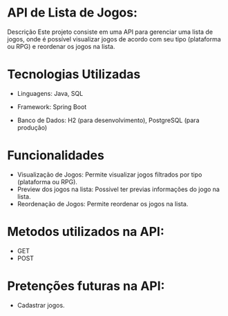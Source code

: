 # API de Lista de Jogos:
Descrição
Este projeto consiste em uma API para gerenciar uma lista de jogos, onde é possível visualizar jogos de acordo com seu tipo (plataforma ou RPG) e reordenar os jogos na lista.

# Tecnologias Utilizadas
* Linguagens: Java, SQL

* Framework: Spring Boot

* Banco de Dados: H2 (para desenvolvimento), PostgreSQL (para produção)

# Funcionalidades
* Visualização de Jogos: Permite visualizar jogos filtrados por tipo (plataforma ou RPG).
* Preview dos jogos na lista: Possivel ter previas informações do jogo na lista.
* Reordenação de Jogos: Permite reordenar os jogos na lista.

# Metodos utilizados na API:
* GET
* POST

# Pretenções futuras na API:
* Cadastrar jogos.
